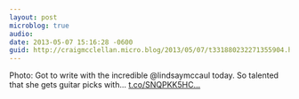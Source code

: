 ```yaml
---
layout: post
microblog: true
audio: 
date: 2013-05-07 15:16:28 -0600
guid: http://craigmcclellan.micro.blog/2013/05/07/t331880232271355904.html
---
```

Photo: Got to write with the incredible @lindsaymccaul today. So talented that she gets guitar picks with... [t.co/SNQPKK5HC...](http://t.co/SNQPKK5HCI)
